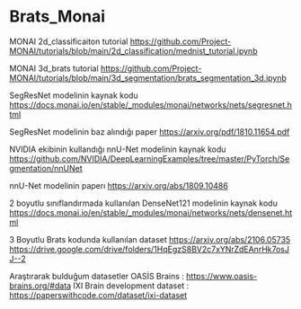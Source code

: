 # Brats_Monai

MONAI 2d_classificaiton tutorial
https://github.com/Project-MONAI/tutorials/blob/main/2d_classification/mednist_tutorial.ipynb

MONAI 3d_brats tutorial
https://github.com/Project-MONAI/tutorials/blob/main/3d_segmentation/brats_segmentation_3d.ipynb

SegResNet modelinin kaynak kodu
https://docs.monai.io/en/stable/_modules/monai/networks/nets/segresnet.html

SegResNet modelinin baz alındığı paper
https://arxiv.org/pdf/1810.11654.pdf

NVIDIA ekibinin kullandığı nnU-Net modelinin kaynak kodu
https://github.com/NVIDIA/DeepLearningExamples/tree/master/PyTorch/Segmentation/nnUNet

nnU-Net modelinin paperı
https://arxiv.org/abs/1809.10486

2 boyutlu sınıflandırmada kullanılan DenseNet121 modelinin kaynak kodu
https://docs.monai.io/en/stable/_modules/monai/networks/nets/densenet.html

3 Boyutlu Brats kodunda kullanılan dataset
https://arxiv.org/abs/2106.05735
https://drive.google.com/drive/folders/1HqEgzS8BV2c7xYNrZdEAnrHk7osJJ--2

Araştırarak bulduğum datasetler
OASİS Brains : https://www.oasis-brains.org/#data
IXI Brain development dataset : https://paperswithcode.com/dataset/ixi-dataset
